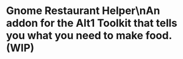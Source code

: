 # Gnome Restaurant Helper\nAn addon for the Alt1 Toolkit that tells you what you need to make food. (WIP)
